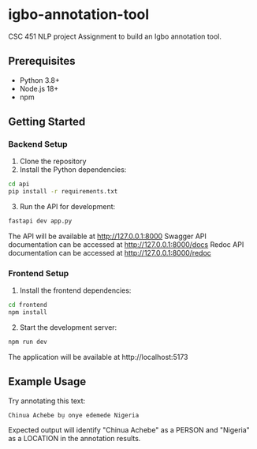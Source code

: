 # igbo-annotation-tool

CSC 451 NLP project Assignment to build an Igbo annotation tool.

## Prerequisites

- Python 3.8+
- Node.js 18+
- npm

## Getting Started

### Backend Setup

1. Clone the repository
2. Install the Python dependencies:

```bash
cd api
pip install -r requirements.txt
```

3. Run the API for development:

```bash
fastapi dev app.py
```

The API will be available at http://127.0.0.1:8000
Swagger API documentation can be accessed at http://127.0.0.1:8000/docs
Redoc API documentation can be accessed at http://127.0.0.1:8000/redoc

### Frontend Setup

1. Install the frontend dependencies:

```bash
cd frontend
npm install
```

2. Start the development server:

```bash
npm run dev
```

The application will be available at http://localhost:5173

## Example Usage

Try annotating this text:

```
Chinua Achebe bụ onye edemede Nigeria
```

Expected output will identify "Chinua Achebe" as a PERSON and "Nigeria" as a LOCATION in the annotation results.
